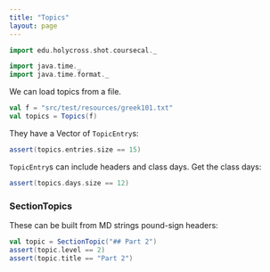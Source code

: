 ```yaml
---
title: "Topics"
layout: page
---
```


```scala mdoc:invisible
import edu.holycross.shot.coursecal._

import java.time._
import java.time.format._
```

We can load topics from a file.

```scala mdoc:silent
val f = "src/test/resources/greek101.txt"
val topics = Topics(f)
```  

They have a Vector of `TopicEntry`s:

```scala mdoc
assert(topics.entries.size == 15)
```

`TopicEntry`s can include headers and class days.  Get the class days:

```scala mdoc
assert(topics.days.size == 12)
```


### SectionTopics

These can be built from MD strings pound-sign headers:

```scala mdoc
val topic = SectionTopic("## Part 2")
assert(topic.level == 2)
assert(topic.title == "Part 2")
```
